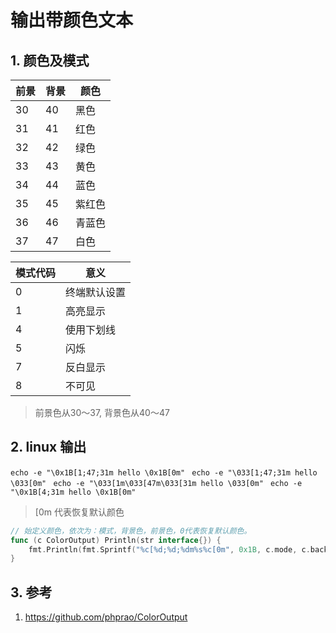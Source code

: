 # 输出带颜色文本

## 1. 颜色及模式

| 前景 | 背景  | 颜色 |
|--|----|--|
| 30 |  40 | 黑色 |
| 31 |  41 | 红色 |
| 32 |  42 | 绿色 |
| 33 |  43 | 黄色 |
| 34 |  44 | 蓝色 |
| 35 |  45 | 紫红色 |
| 36 |  46 | 青蓝色 |
| 37 |  47 | 白色 |

| 模式代码| 意义 |
| -- |---------- |
|  0 |  终端默认设置 |
|  1 |  高亮显示 |
|  4 |  使用下划线 |
|  5 |  闪烁 |
|  7 |  反白显示 |
|  8 |  不可见 |

> 前景色从30～37, 背景色从40～47

## 2. linux 输出

``echo -e "\0x1B[1;47;31m hello \0x1B[0m" ``
``echo -e "\033[1;47;31m hello \033[0m" ``
``echo -e "\033[1m\033[47m\033[31m hello \033[0m" ``
``echo -e "\0x1B[4;31m hello \0x1B[0m" ``

> [0m 代表恢复默认颜色


```go
// 始定义颜色，依次为：模式，背景色，前景色，0代表恢复默认颜色。
func (c ColorOutput) Println(str interface{}) {
	fmt.Println(fmt.Sprintf("%c[%d;%d;%dm%s%c[0m", 0x1B, c.mode, c.backColor, c.frontColor, str, 0x1B))
}
```

## 3. 参考

1. [https://github.com/phprao/ColorOutput
](https://github.com/phprao/ColorOutput)
